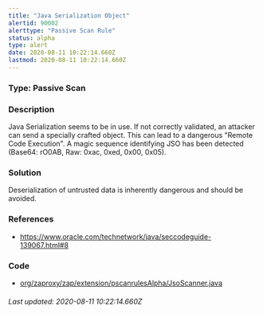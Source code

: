 ```yaml
---
title: "Java Serialization Object"
alertid: 90002
alerttype: "Passive Scan Rule"
status: alpha
type: alert
date: 2020-08-11 10:22:14.660Z
lastmod: 2020-08-11 10:22:14.660Z
---
```

### Type: Passive Scan

### Description
Java Serialization seems to be in use. If not correctly validated, an attacker can send a specially crafted object. This can lead to a dangerous "Remote Code Execution". A magic sequence identifying JSO has been detected (Base64: rO0AB, Raw: 0xac, 0xed, 0x00, 0x05).

### Solution

Deserialization of untrusted data is inherently dangerous and should be avoided.

### References

* https://www.oracle.com/technetwork/java/seccodeguide-139067.html#8

### Code

 * [org/zaproxy/zap/extension/pscanrulesAlpha/JsoScanner.java](https://github.com/zaproxy/zap-extensions/blob/master/addOns/pscanrulesAlpha/src/main/java/org/zaproxy/zap/extension/pscanrulesAlpha/JsoScanner.java)

###### Last updated: 2020-08-11 10:22:14.660Z
